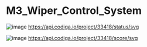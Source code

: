 # M3_Wiper_Control_System
![image](https://user-images.githubusercontent.com/84891940/168335351-574b2811-661a-4df2-b097-dd816b3cc91c.png)
https://api.codiga.io/project/33418/status/svg

![image](https://user-images.githubusercontent.com/84891940/168335453-b1f8fb0d-d602-44d5-b5b2-380c988e8478.png)
https://api.codiga.io/project/33418/score/svg
